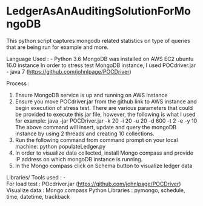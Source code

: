 # LedgerAsAnAuditingSolutionForMongoDB
This python script captures mongodb related statistics on type of queries that are being run for example and more.

Language Used : - Python 3.6
MongoDB was installed on AWS EC2 ubuntu 16.0 instance
In order to stress test MongoDB instance, I used POCdriver.jar - java 7 (https://github.com/johnlpage/POCDriver)

Process : 
1. Ensure MongoDB service is up and running on AWS instance
2. Ensure you move POCdriver.jar from the github link to AWS instance and begin execution of stress test. There are various parameters that could be provided to execute this jar file, however, the following is what I used for example: 
java -jar POCDriver.jar -k 20 -i 20 -u 20 -d 600 -t 2 -e -y 10
The above command will insert, update and query the mongoDB instance by using 2 threads and creating 10 collections. 
3. Run the following command from command prompt on your local machine:
python populateLedger.py
4. In order to visualize data collected, install  Mongo compass and provide IP address on which mongoDB instance is running.
5. In the Mongo compass  click on  Schema  button to visualize ledger data 

Libraries/ Tools  used : -  
For load test  : POcdriver.jar (https://github.com/johnlpage/POCDriver)
Visualize data : Mongo compass 
Python Libraries : pymongo, schedule, time, datetime, trackback

